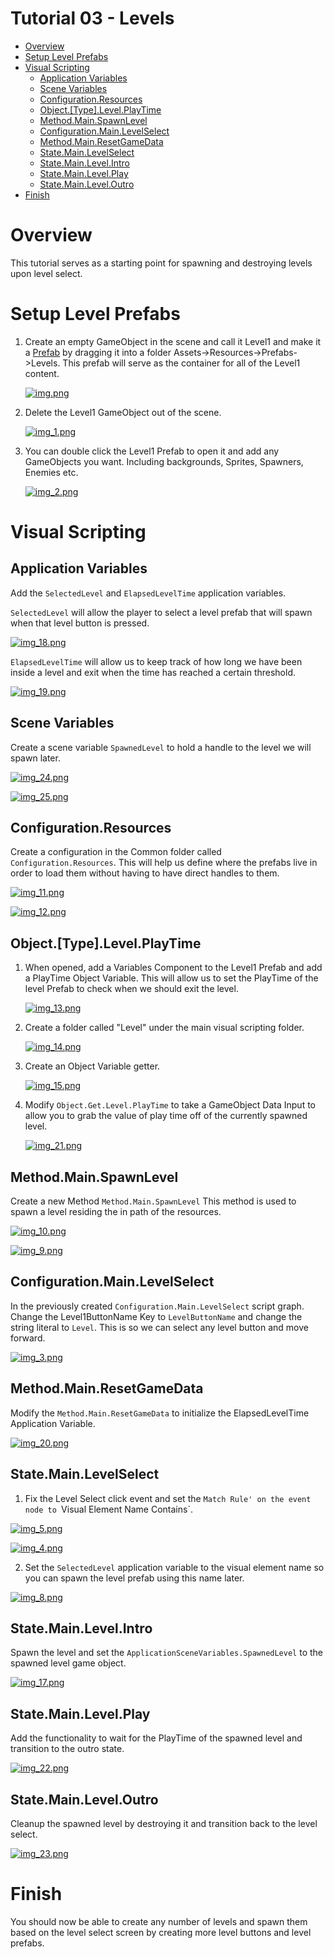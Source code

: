 # Tutorial 03 - Levels

- [Overview](#overview)
- [Setup Level Prefabs](#setup-level-prefabs)
- [Visual Scripting](#visual-scripting)
  - [Application Variables](#application-variables)
  - [Scene Variables](#scene-variables)
  - [Configuration.Resources](#configurationresources)
  - [Object.\[Type\].Level.PlayTime](#objecttypelevelplaytime)
  - [Method.Main.SpawnLevel](#methodmainspawnlevel)
  - [Configuration.Main.LevelSelect](#configurationmainlevelselect)
  - [Method.Main.ResetGameData](#methodmainresetgamedata)
  - [State.Main.LevelSelect](#statemainlevelselect)
  - [State.Main.Level.Intro](#statemainlevelintro)
  - [State.Main.Level.Play](#statemainlevelplay)
  - [State.Main.Level.Outro](#statemainleveloutro)
- [Finish](#finish)

# Overview

This tutorial serves as a starting point for spawning and destroying levels upon level select.

# Setup Level Prefabs

1. Create an empty GameObject in the scene and call it Level1 and make it a [Prefab](https://docs.unity3d.com/Manual/Prefabs.html) by dragging it into a folder Assets->Resources->Prefabs->Levels. This prefab will serve as the container for all of the Level1 content.

    [![img.png](Images/Tutorial03.Levels/img.png)](Images/Tutorial03.Levels/img.png)

2. Delete the Level1 GameObject out of the scene.

    [![img_1.png](Images/Tutorial03.Levels/img_1.png)](Images/Tutorial03.Levels/img_1.png)

3. You can double click the Level1 Prefab to open it and add any GameObjects you want. Including backgrounds, Sprites, Spawners, Enemies etc.

    [![img_2.png](Images/Tutorial03.Levels/img_2.png)](Images/Tutorial03.Levels/img_2.png)

# Visual Scripting

## Application Variables

Add the `SelectedLevel` and `ElapsedLevelTime` application variables.

`SelectedLevel` will allow the player to select a level prefab that will spawn when that level button is pressed.

[![img_18.png](Images/Tutorial03.Levels/img_18.png)](Images/Tutorial03.Levels/img_18.png)

`ElapsedLevelTime` will allow us to keep track of how long we have been inside a level and exit when the time has reached a certain threshold.

[![img_19.png](Images/Tutorial03.Levels/img_19.png)](Images/Tutorial03.Levels/img_19.png)

## Scene Variables

Create a scene variable `SpawnedLevel` to hold a handle to the level we will spawn later.

[![img_24.png](Images/Tutorial03.Levels/img_24.png)](Images/Tutorial03.Levels/img_24.png)

[![img_25.png](Images/Tutorial03.Levels/img_25.png)](Images/Tutorial03.Levels/img_25.png)

## Configuration.Resources

Create a configuration in the Common folder called `Configuration.Resources`. This will help us define where the prefabs live in order to load them without having to have direct handles to them.

[![img_11.png](Images/Tutorial03.Levels/img_11.png)](Images/Tutorial03.Levels/img_11.png)

[![img_12.png](Images/Tutorial03.Levels/img_12.png)](Images/Tutorial03.Levels/img_12.png)

## Object.[Type].Level.PlayTime

1. When opened, add a Variables Component to the Level1 Prefab and add a PlayTime Object Variable. This will allow us to set the PlayTime of the level Prefab to check when we should exit the level.

   [![img_13.png](Images/Tutorial03.Levels/img_13.png)](Images/Tutorial03.Levels/img_13.png)

1. Create a folder called "Level" under the main visual scripting folder.

   [![img_14.png](Images/Tutorial03.Levels/img_14.png)](Images/Tutorial03.Levels/img_14.png)

2. Create an Object Variable getter.

   [![img_15.png](Images/Tutorial03.Levels/img_15.png)](Images/Tutorial03.Levels/img_15.png)

3. Modify `Object.Get.Level.PlayTime` to take a GameObject Data Input to allow you to grab the value of play time off of the currently spawned level.

   [![img_21.png](Images/Tutorial03.Levels/img_21.png)](Images/Tutorial03.Levels/img_21.png)

## Method.Main.SpawnLevel

Create a new Method `Method.Main.SpawnLevel` This method is used to spawn a level residing the in path of the resources.

[![img_10.png](Images/Tutorial03.Levels/img_10.png)](Images/Tutorial03.Levels/img_10.png)

[![img_9.png](Images/Tutorial03.Levels/img_9.png)](Images/Tutorial03.Levels/img_9.png)

## Configuration.Main.LevelSelect

In the previously created `Configuration.Main.LevelSelect` script graph. Change the Level1ButtonName Key to `LevelButtonName` and change the string literal to `Level`. This is so we can select any level button and move forward.

[![img_3.png](Images/Tutorial03.Levels/img_3.png)](Images/Tutorial03.Levels/img_3.png)

## Method.Main.ResetGameData

Modify the `Method.Main.ResetGameData` to initialize the ElapsedLevelTime Application Variable.

[![img_20.png](Images/Tutorial03.Levels/img_20.png)](Images/Tutorial03.Levels/img_20.png)

## State.Main.LevelSelect

1. Fix the Level Select click event and set the `Match Rule' on the event node to `Visual Element Name Contains`.

[![img_5.png](Images/Tutorial03.Levels/img_5.png)](Images/Tutorial03.Levels/img_5.png)

[![img_4.png](Images/Tutorial03.Levels/img_4.png)](Images/Tutorial03.Levels/img_4.png)

2. Set the `SelectedLevel` application variable to the visual element name so you can spawn the level prefab using this name later.

[![img_8.png](Images/Tutorial03.Levels/img_8.png)](Images/Tutorial03.Levels/img_8.png)

## State.Main.Level.Intro

Spawn the level and set the `ApplicationSceneVariables.SpawnedLevel` to the spawned level game object.

[![img_17.png](Images/Tutorial03.Levels/img_17.png)](Images/Tutorial03.Levels/img_17.png)

## State.Main.Level.Play

Add the functionality to wait for the PlayTime of the spawned level and transition to the outro state.

[![img_22.png](Images/Tutorial03.Levels/img_22.png)](Images/Tutorial03.Levels/img_22.png)

## State.Main.Level.Outro

Cleanup the spawned level by destroying it and transition back to the level select.

[![img_23.png](Images/Tutorial03.Levels/img_23.png)](Images/Tutorial03.Levels/img_23.png)

# Finish

You should now be able to create any number of levels and spawn them based on the level select screen by creating more level buttons and level prefabs. 